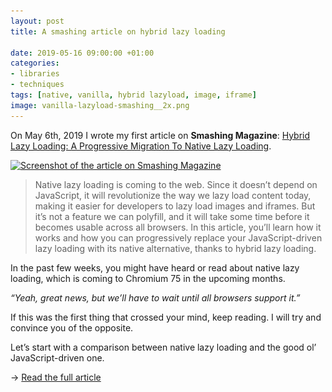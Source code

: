 ```yaml
---
layout: post
title: A smashing article on hybrid lazy loading

date: 2019-05-16 09:00:00 +01:00
categories:
- libraries
- techniques
tags: [native, vanilla, hybrid lazyload, image, iframe]
image: vanilla-lazyload-smashing__2x.png
---
```


On <time datetime="2019-05-06">May 6th, 2019</time> I wrote my first article on **Smashing Magazine**: <a href="https://www.smashingmagazine.com/2019/05/hybrid-lazy-loading-progressive-migration-native/">Hybrid Lazy Loading: A Progressive Migration To Native Lazy Loading</a>.

<a href="https://www.smashingmagazine.com/2019/05/hybrid-lazy-loading-progressive-migration-native/">
    <img alt="Screenshot of the article on Smashing Magazine" src="/assets/post-images/vanilla-lazyload-smashing__1x.png" srcset="/assets/post-images/vanilla-lazyload-smashing__1x.png 1x, /assets/post-images/vanilla-lazyload-smashing__2x.png 2x" class="post-image">
</a>

> Native lazy loading is coming to the web. Since it doesn’t depend on JavaScript, it will revolutionize the way we lazy load content today, making it easier for developers to lazy load images and iframes. But it’s not a feature we can polyfill, and it will take some time before it becomes usable across all browsers. In this article, you’ll learn how it works and how you can progressively replace your JavaScript-driven lazy loading with its native alternative, thanks to hybrid lazy loading.

In the past few weeks, you might have heard or read about native lazy loading, which is coming to Chromium 75 in the upcoming months.

_“Yeah, great news, but we’ll have to wait until all browsers support it.”_

If this was the first thing that crossed your mind, keep reading. I will try and convince you of the opposite.

Let’s start with a comparison between native lazy loading and the good ol’ JavaScript-driven one.

&rarr; <a href="https://www.smashingmagazine.com/2019/05/hybrid-lazy-loading-progressive-migration-native/">Read the full article</a>
